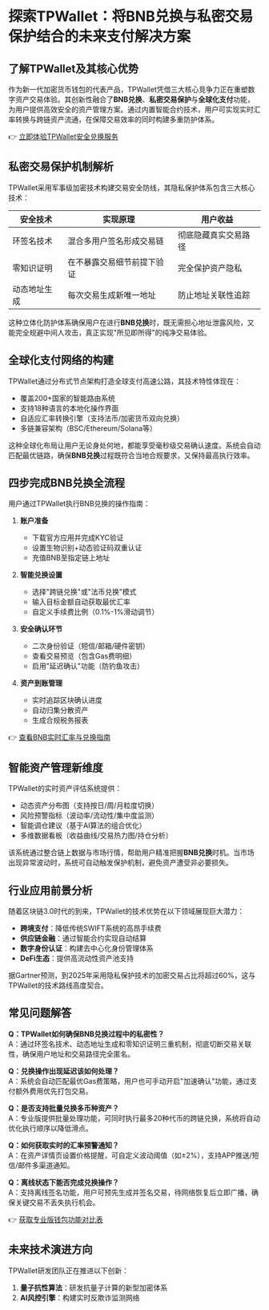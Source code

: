 # 探索TPWallet：将BNB兑换与私密交易保护结合的未来支付解决方案

## 了解TPWallet及其核心优势

作为新一代加密货币钱包的代表产品，TPWallet凭借三大核心竞争力正在重塑数字资产交易体验。其创新性融合了**BNB兑换**、**私密交易保护**与**全球化支付**功能，为用户提供高效安全的资产管理方案。通过内置智能合约技术，用户可实现实时汇率转换与跨链资产流通，在保障交易效率的同时构建多重防护体系。

👉 [立即体验TPWallet安全兑换服务](https://bit.ly/okx_welcome)

## 私密交易保护机制解析

TPWallet采用军事级加密技术构建交易安全防线，其隐私保护体系包含三大核心技术：

| 安全技术       | 实现原理                     | 用户收益               |
|----------------|------------------------------|------------------------|
| 环签名技术     | 混合多用户签名形成交易链     | 彻底隐藏真实交易路径   |
| 零知识证明     | 在不暴露交易细节前提下验证   | 完全保护资产隐私       |
| 动态地址生成   | 每次交易生成新唯一地址       | 防止地址关联性追踪     |

这种立体化防护体系确保用户在进行**BNB兑换**时，既无需担心地址泄露风险，又能完全规避中间人攻击，真正实现"所见即所得"的纯净交易体验。

## 全球化支付网络的构建

TPWallet通过分布式节点架构打造全球支付高速公路，其技术特性体现在：
- 覆盖200+国家的智能路由系统
- 支持18种语言的本地化操作界面
- 自适应汇率转换引擎（支持法币/加密货币双向兑换）
- 多链兼容架构（BSC/Ethereum/Solana等）

这种全球化布局让用户无论身处何地，都能享受毫秒级交易确认速度。系统会自动匹配最优链路，确保**BNB兑换**过程既符合当地合规要求，又保持最高执行效率。

## 四步完成BNB兑换全流程

用户通过TPWallet执行BNB兑换的操作指南：

1. **账户准备**
   - 下载官方应用并完成KYC验证
   - 设置生物识别+动态验证码双重认证
   - 充值BNB至指定链上地址

2. **智能兑换设置**
   - 选择"跨链兑换"或"法币兑换"模式
   - 输入目标金额自动获取最优汇率
   - 自定义手续费比例（0.1%-1%滑动调节）

3. **安全确认环节**
   - 二次身份验证（短信/邮箱/硬件密钥）
   - 查看交易预览（包含Gas费明细）
   - 启用"延迟确认"功能（防钓鱼攻击）

4. **资产到账管理**
   - 实时追踪区块确认进度
   - 自动归集分散资产
   - 生成合规税务报表

👉 [查看BNB实时汇率与兑换指南](https://bit.ly/okx_welcome)

## 智能资产管理新维度

TPWallet的实时资产评估系统提供：
- 动态资产分布图（支持按日/周/月粒度切换）
- 风险预警指标（波动率/流动性/集中度监测）
- 智能调仓建议（基于AI算法的组合优化）
- 多维数据看板（收益曲线/交易热力图/持仓分析）

该系统通过整合链上数据与市场行情，帮助用户精准把握**BNB兑换**时机。当市场出现异常波动时，系统可自动触发保护机制，避免资产遭受非必要损失。

## 行业应用前景分析

随着区块链3.0时代的到来，TPWallet的技术优势在以下领域展现巨大潜力：
- **跨境支付**：降低传统SWIFT系统的高昂手续费
- **供应链金融**：通过智能合约实现自动结算
- **数字身份认证**：构建去中心化身份管理体系
- **DeFi生态**：提供高流动性资产池支持

据Gartner预测，到2025年采用隐私保护技术的加密交易占比将超过60%，这与TPWallet的技术路线高度契合。

## 常见问题解答

**Q：TPWallet如何确保BNB兑换过程中的私密性？**  
A：通过环签名技术、动态地址生成和零知识证明三重机制，彻底切断交易关联性，确保用户地址和交易路径完全匿名。

**Q：兑换操作出现延迟该如何处理？**  
A：系统会自动匹配最优Gas费策略，用户也可手动开启"加速确认"功能，通过支付额外费用优先打包交易。

**Q：是否支持批量兑换多币种资产？**  
A：专业版提供批量处理功能，可同时执行最多20种代币的跨链兑换，系统将自动优化执行顺序以降低滑点。

**Q：如何获取实时的汇率预警通知？**  
A：在资产详情页设置价格提醒，可自定义波动阈值（如±2%），支持APP推送/短信/邮件多渠道通知。

**Q：离线状态下能否完成兑换操作？**  
A：支持离线签名功能，用户可预先生成并签名交易，待网络恢复后立即广播，确保关键交易不丢失执行机会。

👉 [获取专业版钱包功能对比表](https://bit.ly/okx_welcome)

## 未来技术演进方向

TPWallet研发团队正在推进以下创新：
1. **量子抗性算法**：研发抗量子计算的新型加密体系
2. **AI风控引擎**：构建实时反欺诈监测网络